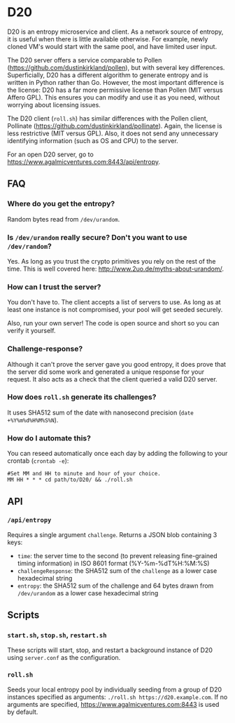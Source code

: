# D20
D20 is an entropy microservice and client. As a network source of entropy, it is useful when there is little available otherwise. For example, newly cloned VM's would start with the same pool, and have limited user input.

The D20 server offers a service comparable to Pollen (https://github.com/dustinkirkland/pollen), but with several key differences. Superficially, D20 has a different algorithm to generate entropy and is written in Python rather than Go. However, the most important difference is the license: D20 has a far more permissive license than Pollen (MIT versus Affero GPL). This ensures you can modify and use it as you need, without worrying about licensing issues.

The D20 client (`roll.sh`) has similar differences with the Pollen client, Pollinate (https://github.com/dustinkirkland/pollinate). Again, the license is less restrictive (MIT versus GPL). Also, it does not send any unnecessary identifying information (such as OS and CPU) to the server.

For an open D20 server, go to https://www.agalmicventures.com:8443/api/entropy.

## FAQ

### Where do you get the entropy?
Random bytes read from `/dev/urandom`.

### Is `/dev/urandom` really secure? Don't you want to use `/dev/random`?
Yes. As long as you trust the crypto primitives you rely on the rest of the time. This is well covered here: http://www.2uo.de/myths-about-urandom/.

### How can I trust the server?
You don't have to. The client accepts a list of servers to use. As long as at least one instance is not compromised, your pool will get seeded securely.

Also, run your own server! The code is open source and short so you can verify it yourself.

### Challenge-response?
Although it can't prove the server gave you good entropy, it does prove that the server did some work and generated a unique response for your request. It also acts as a check that the client queried a valid D20 server.

### How does `roll.sh` generate its challenges?
It uses SHA512 sum of the date with nanosecond precision (`date +%Y%m%d%H%M%S%N`).

### How do I automate this?
You can reseed automatically once each day by adding the following to your crontab (`crontab -e`):

    #Set MM and HH to minute and hour of your choice.
    MM HH * * * cd path/to/D20/ && ./roll.sh

## API

### `/api/entropy`
Requires a single argument `challenge`. Returns a JSON blob containing 3 keys:

* `time`: the server time to the second (to prevent releasing fine-grained timing information) in ISO 8601 format (%Y-%m-%dT%H:%M:%S)
* `challengeResponse`: the SHA512 sum of the `challenge` as a lower case hexadecimal string
* `entropy`: the SHA512 sum of the challenge and 64 bytes drawn from `/dev/urandom` as a lower case hexadecimal string

## Scripts

### `start.sh`, `stop.sh`, `restart.sh`
These scripts will start, stop, and restart a background instance of D20 using `server.conf` as the configuration.

### `roll.sh`
Seeds your local entropy pool by individually seeding from a group of D20 instances specified as arguments: `./roll.sh https://d20.example.com`. If no arguments are specified, https://www.agalmicventures.com:8443 is used by default.
